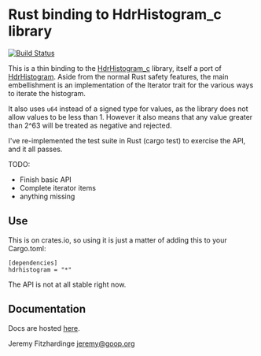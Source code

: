 Rust binding to HdrHistogram_c library
======================================

[![Build Status](https://travis-ci.org/jsgf/rust-hdrhistogram.svg?branch=master)](https://travis-ci.org/jsgf/rust-hdrhistogram)

This is a thin binding to the [HdrHistogram_c](https://github.com/HdrHistogram/HdrHistogram_c)
library, itself a port of [HdrHistogram](http://hdrhistogram.org/). Aside from the normal Rust
safety features, the main embellishment is an implementation of the Iterator trait for the various
ways to iterate the histogram.

It also uses `u64` instead of a signed type for values, as the library does not allow values to be
less than 1. However it also means that any value greater than 2^63 will be treated as negative and
rejected.

I've re-implemented the test suite in Rust (cargo test) to exercise the API, and it all passes.

TODO:
 * Finish basic API
 * Complete iterator items
 * anything missing

Use
---

This is on crates.io, so using it is just a matter of adding this to your Cargo.toml:

```
[dependencies]
hdrhistogram = "*"
```

The API is not at all stable right now.

Documentation
-------------

Docs are hosted [here](https://jsgf.github.io/hdrhistogram/).

Jeremy Fitzhardinge <jeremy@goop.org>
